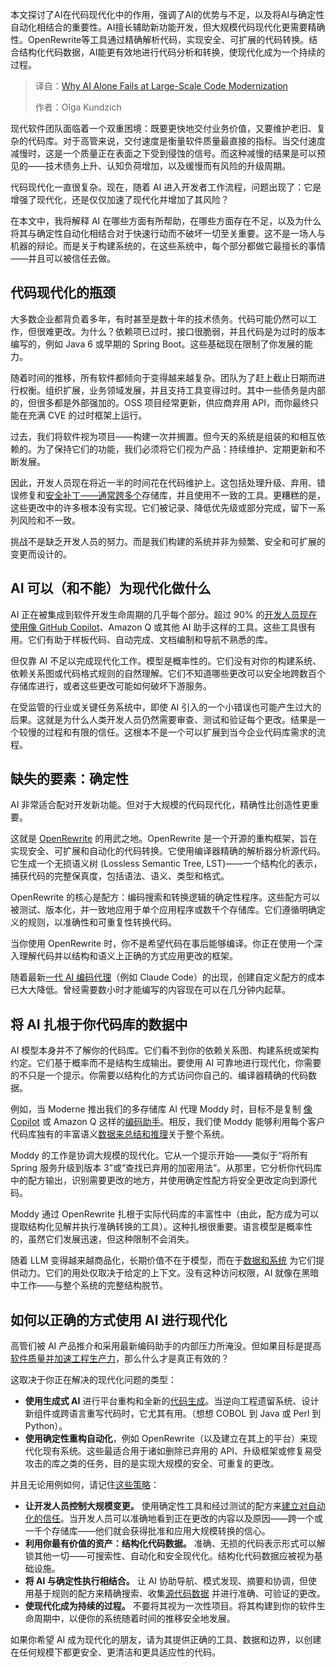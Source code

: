 <!--
title: 为什么仅靠AI无法完成大规模代码现代化
cover: https://cdn.thenewstack.io/media/2025/08/fab777fa-zhen-yao-sj4eawhc9ws-unsplash-scaled.jpg
summary: 本文探讨了AI在代码现代化中的作用，强调了AI的优势与不足，以及将AI与确定性自动化相结合的重要性。AI擅长辅助新功能开发，但大规模代码现代化更需要精确性。OpenRewrite等工具通过精确解析代码，实现安全、可扩展的代码转换。结合结构化代码数据，AI能更有效地进行代码分析和转换，使现代化成为一个持续的过程。
-->

本文探讨了AI在代码现代化中的作用，强调了AI的优势与不足，以及将AI与确定性自动化相结合的重要性。AI擅长辅助新功能开发，但大规模代码现代化更需要精确性。OpenRewrite等工具通过精确解析代码，实现安全、可扩展的代码转换。结合结构化代码数据，AI能更有效地进行代码分析和转换，使现代化成为一个持续的过程。

> 译自：[Why AI Alone Fails at Large-Scale Code Modernization](https://thenewstack.io/why-ai-alone-fails-at-large-scale-code-modernization/)
> 
> 作者：Olga Kundzich

现代软件团队面临着一个双重困境：既要更快地交付业务价值，又要维护老旧、复杂的代码库。对于高管来说，交付速度是衡量软件质量最直接的指标。当交付速度减慢时，这是一个质量正在表面之下受到侵蚀的信号。而这种减慢的结果是可以预见的——技术债务上升、认知负荷增加，以及缓慢而有风险的升级周期。

代码现代化一直很复杂。现在，随着 AI 进入开发者工作流程，问题出现了：它是增强了现代化，还是仅仅加速了现代化并增加了其风险？

在本文中，我将解释 AI 在哪些方面有所帮助，在哪些方面存在不足，以及为什么将其与确定性自动化相结合对于快速行动而不破坏一切至关重要。这不是一场人与机器的辩论。而是关于构建系统的，在这些系统中，每个部分都做它最擅长的事情——并且可以被信任去做。

## 代码现代化的瓶颈

大多数企业都背负着多年，有时甚至是数十年的技术债务。代码可能仍然可以工作，但很难更改。为什么？依赖项已过时，接口很脆弱，并且代码是为过时的版本编写的，例如 Java 6 或早期的 Spring Boot。这些基础现在限制了你发展的能力。

随着时间的推移，所有软件都倾向于变得越来越复杂。团队为了赶上截止日期而进行权衡。组织扩展，业务领域发展，并且支持工具变得过时。其中一些债务是内部的，但很多都是外部强加的。OSS 项目经常更新，供应商弃用 API，而你最终只能在充满 CVE 的过时框架上运行。

过去，我们将软件视为项目——构建一次并搁置。但今天的系统是组装的和相互依赖的。为了保持它们的功能，我们必须将它们视为产品：持续维护、定期更新和不断发展。

因此，开发人员现在将近一半的时间花在代码维护上。这包括处理升级、弃用、错误修复和[安全补丁——通常跨多个](https://thenewstack.io/linux-run-a-single-command-across-multiple-servers-with-ssh/)存储库，并且使用不一致的工具。更糟糕的是，这些更改中的许多根本没有实现。它们被记录、降低优先级或部分完成，留下一系列风险和不一致。

挑战不是缺乏开发人员的努力。而是我们构建的系统并非为频繁、安全和可扩展的变更而设计的。

## AI 可以（和不能）为现代化做什么

AI 正在被集成到软件开发生命周期的几乎每个部分。超过 90% 的[开发人员现在使用像 GitHub Copilot](https://thenewstack.io/a-developer-health-check-on-github-copilot-and-ai-assistants/)、Amazon Q 或其他 AI 助手这样的工具。这些工具很有用。它们有助于样板代码、自动完成、文档编制和导航不熟悉的库。

但仅靠 AI 不足以完成现代化工作。模型是概率性的。它们没有对你的构建系统、依赖关系图或代码格式规则的自然理解。它们不知道哪些更改可以安全地跨数百个存储库进行，或者这些更改可能如何破坏下游服务。

在受监管的行业或关键任务系统中，即使 AI 引入的一个小错误也可能产生过大的后果。这就是为什么人类开发人员仍然需要审查、测试和验证每个更改。结果是一个较慢的过程和有限的信任。这根本不是一个可以扩展到当今企业代码库需求的流程。

## 缺失的要素：确定性

AI 非常适合配对开发新功能。但对于大规模的代码现代化，精确性比创造性更重要。

这就是 [OpenRewrite](https://openrewrite.org/) 的用武之地。OpenRewrite 是一个开源的重构框架，旨在实现安全、可扩展和自动化的代码转换。它使用编译器精确的解析器分析源代码。它生成一个无损语义树 (Lossless Semantic Tree, LST)——一个结构化的表示，捕获代码的完整保真度，包括语法、语义、类型和格式。

OpenRewrite 的核心是配方：编码搜索和转换逻辑的确定性程序。这些配方可以被测试、版本化，并一致地应用于单个应用程序或数千个存储库。它们遵循明确定义的规则，以准确性和可重复性转换代码。

当你使用 OpenRewrite 时，你不是希望代码在事后能够编译。你正在使用一个深入理解代码并以结构和语义上正确的方式应用更改的框架。

随着最新[一代 AI 编码代理](https://thenewstack.io/better-llm-agent-quality-through-code-generation-and-rag/)（例如 Claude Code）的出现，创建自定义配方的成本已大大降低。曾经需要数小时才能编写的内容现在可以在几分钟内起草。

## 将 AI 扎根于你代码库的数据中

AI 模型本身并不了解你的代码库。它们看不到你的依赖关系图、构建系统或架构约定。它们基于概率而不是结构生成输出。要使用 AI 可靠地进行现代化，你需要的不只是一个提示。你需要以结构化的方式访问你自己的、编译器精确的代码数据。

例如，当 Moderne 推出我们的多存储库 AI 代理 Moddy 时，目标不是复制 [像 Copilot](https://thenewstack.io/testing-copilot-and-chatgpt-as-coding-assistants-what-we-found/) 或 Amazon Q 这样的[编码助手](https://thenewstack.io/testing-copilot-and-chatgpt-as-coding-assistants-what-we-found/)。相反，我们使 Moddy 能够利用每个客户代码库独有的丰富语义[数据来总结和推理](https://thenewstack.io/why-choose-a-nosql-database-there-are-many-great-reasons/)关于整个系统。

Moddy 的工作是协调大规模的现代化。它从一个提示开始——类似于“将所有 Spring 服务升级到版本 3”或“查找已弃用的加密用法”。从那里，它分析你代码库中的配方输出，识别需要更改的地方，并使用确定性配方将安全更改定向到源代码。

Moddy 通过 OpenRewrite 扎根于实际代码库的丰富性中（由此，配方成为可以提取结构化见解并执行准确转换的工具）。这种扎根很重要。语言模型是概率性的，虽然它们发展迅速，但这种限制不会消失。

随着 LLM 变得越来越商品化，长期价值不在于模型，而在于[数据和系统](https://thenewstack.io/cloud-native-computing-now-has-its-own-file-system-cubefs/) 为它们提供动力。它们的用处仅取决于给定的上下文。没有这种访问权限，AI 就像在黑暗中工作——与整个系统的完整结构脱节。

## 如何以正确的方式使用 AI 进行现代化

高管们被 AI 产品推介和采用最新编码助手的内部压力所淹没。但如果目标是提高[软件质量并加速工程生产力](https://thenewstack.io/tacos-the-key-to-remote-software-engineer-productivity/)，那么什么才是真正有效的？

这取决于你正在解决的现代化问题的类型：

* **使用生成式 AI** 进行平台重构和全新的[代码生成](https://thenewstack.io/ai-code-generation-6-faqs-for-developers/)。当逆向工程遗留系统、设计新组件或跨语言重写代码时，它尤其有用。（想想 COBOL 到 Java 或 Perl 到 Python）。
* **使用确定性重构自动化**，例如 OpenRewrite（以及建立在其上的平台）来现代化现有系统。这些最适合用于诸如删除已弃用的 API、升级框架或修复易受攻击的库之类的任务，目的是实现大规模的安全、可重复的更改。

并且无论用例如何，请记住[这些策略](https://www.moderne.ai/blog/large-scale-code-changes)：

* **让开发人员控制大规模变更。** 使用确定性工具和经过测试的配方来[建立对自动化的信任](https://thenewstack.io/ebooks/security/trust-no-one-and-automate-almost-everything-building-a-modern-zero-trust-strategy/)。当开发人员可以准确地看到正在更改的内容以及原因——跨一个或一千个存储库——他们就会获得批准和应用大规模转换的信心。
* **利用你最有价值的资产：结构化代码数据。** 准确、无损的代码表示形式可以解锁其他一切——可搜索性、自动化和安全现代化。结构化代码数据应被视为基础设施。
* **将 AI 与确定性执行相结合。** 让 AI 协助导航、模式发现、摘要和协调，但使用基于规则的配方来精确搜索、收集[源代码数据](https://thenewstack.io/use-your-data-in-llms-with-the-vector-database-you-already-have/) 并进行准确、可验证的更改。
* **使现代化成为持续的过程。** 不要将其视为一次性项目。将其构建到你的软件生命周期中，以便你的系统随着时间的推移安全地发展。

如果你希望 AI 成为现代化的朋友，请为其提供正确的工具、数据和边界，以创建在任何规模下都更安全、更清洁和更具适应性的代码。